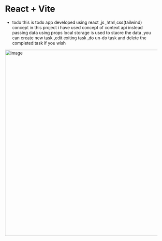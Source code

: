 # React + Vite



- todo
this is todo app developed using react ,js ,html,css(tailwind) concept in this project i have used concept of context api instead passing data using props local storage is used to staore the data ,you can create new task ,edit exiting task ,do un-do task and delete the completed task if you wish


<img width="614" alt="image" src="https://github.com/ayushmit0/10_todo_contextLocal/assets/88946170/cd895693-ff75-4f0f-b7bb-98d936165458">
